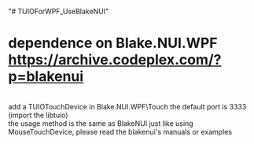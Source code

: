 "# TUIOForWPF_UseBlakeNUI"

# dependence on Blake.NUI.WPF https://archive.codeplex.com/?p=blakenui 
<br/>
add a TUIOTouchDevice in Blake.NUI.WPF\Touch  the default port is 3333 (import the libtuio) <br/>
the usage method is the same as BlakeNUI just like using MouseTouchDevice, please read the blakenui's manuals or examples